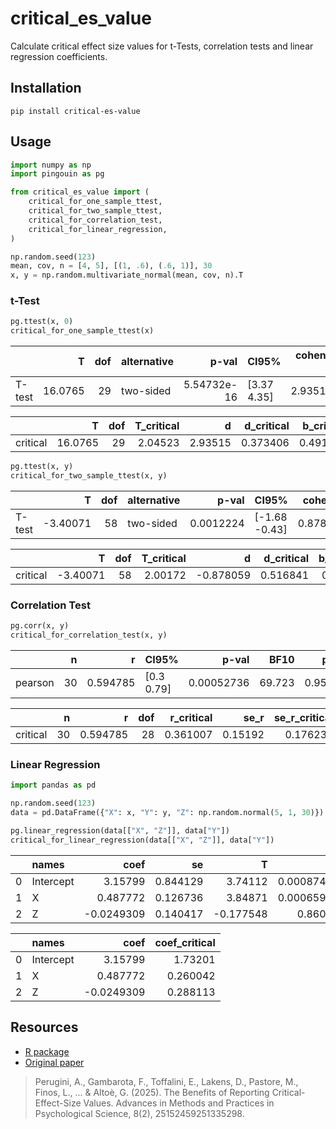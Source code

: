 # critical_es_value

Calculate critical effect size values for t-Tests, correlation tests and linear regression coefficients.

## Installation

```
pip install critical-es-value
```

## Usage

```python
import numpy as np
import pingouin as pg

from critical_es_value import (
    critical_for_one_sample_ttest,
    critical_for_two_sample_ttest,
    critical_for_correlation_test,
    critical_for_linear_regression,
)

np.random.seed(123)
mean, cov, n = [4, 5], [(1, .6), (.6, 1)], 30
x, y = np.random.multivariate_normal(mean, cov, n).T
```

### t-Test


```python
pg.ttest(x, 0)
critical_for_one_sample_ttest(x)
```

|        |       T |   dof | alternative   |       p-val | CI95%       |   cohen-d |      BF10 |   power |
|:-------|--------:|------:|:--------------|------------:|:------------|----------:|----------:|--------:|
| T-test | 16.0765 |    29 | two-sided     | 5.54732e-16 | [3.37 4.35] |   2.93515 | 1.031e+13 |     nan |

|          |       T |   dof |   T_critical |       d |   d_critical |   b_critical |       g |   g_critical |
|:---------|--------:|------:|-------------:|--------:|-------------:|-------------:|--------:|-------------:|
| critical | 16.0765 |    29 |      2.04523 | 2.93515 |     0.373406 |     0.491162 | 2.85847 |     0.363651 |

```python
pg.ttest(x, y)
critical_for_two_sample_ttest(x, y)
```

|        |        T |   dof | alternative   |     p-val | CI95%         |   cohen-d |   BF10 |    power |
|:-------|---------:|------:|:--------------|----------:|:--------------|----------:|-------:|---------:|
| T-test | -3.40071 |    58 | two-sided     | 0.0012224 | [-1.68 -0.43] |  0.878059 | 26.155 | 0.916807 |


|          |        T |   dof |   T_critical |         d |   d_critical |   b_critical |         g |   g_critical |
|:---------|---------:|------:|-------------:|----------:|-------------:|-------------:|----------:|-------------:|
| critical | -3.40071 |    58 |      2.00172 | -0.878059 |     0.516841 |      0.62077 | -0.866647 |     0.510124 |


### Correlation Test

```python
pg.corr(x, y)
critical_for_correlation_test(x, y)
```

|         |   n |        r | CI95%       |      p-val |   BF10 |    power |
|:--------|----:|---------:|:------------|-----------:|-------:|---------:|
| pearson |  30 | 0.594785 | [0.3  0.79] | 0.00052736 | 69.723 | 0.950373 |

|          |   n |        r |   dof |   r_critical |    se_r |   se_r_critical |
|:---------|----:|---------:|------:|-------------:|--------:|----------------:|
| critical |  30 | 0.594785 |    28 |     0.361007 | 0.15192 |        0.176238 |


### Linear Regression

```python
import pandas as pd

np.random.seed(123)
data = pd.DataFrame({"X": x, "Y": y, "Z": np.random.normal(5, 1, 30)})

pg.linear_regression(data[["X", "Z"]], data["Y"])
critical_for_linear_regression(data[["X", "Z"]], data["Y"])
```

|    | names     |       coef |       se |         T |        pval |       r2 |   adj_r2 |   CI[2.5%] |   CI[97.5%] |
|---:|:----------|-----------:|---------:|----------:|------------:|---------:|---------:|-----------:|------------:|
|  0 | Intercept |  3.15799   | 0.844129 |  3.74112  | 0.000874245 | 0.354522 | 0.306709 |   1.42598  |    4.88999  |
|  1 | X         |  0.487772  | 0.126736 |  3.84871  | 0.000659501 | 0.354522 | 0.306709 |   0.22773  |    0.747814 |
|  2 | Z         | -0.0249309 | 0.140417 | -0.177548 | 0.860403    | 0.354522 | 0.306709 |  -0.313044 |    0.263182 |

|    | names     |       coef |   coef_critical |
|---:|:----------|-----------:|----------------:|
|  0 | Intercept |  3.15799   |        1.73201  |
|  1 | X         |  0.487772  |        0.260042 |
|  2 | Z         | -0.0249309 |        0.288113 |


## Resources

* [R package](https://psicostat.github.io/criticalESvalue/index.html)
* [Original paper](https://journals.sagepub.com/doi/10.1177/25152459251335298?icid=int.sj-full-text.similar-articles.5)
> Perugini, A., Gambarota, F., Toffalini, E., Lakens, D., Pastore, M., Finos, L., ... & Altoè, G. (2025). The Benefits of Reporting Critical-Effect-Size Values. Advances in Methods and Practices in Psychological Science, 8(2), 25152459251335298.


